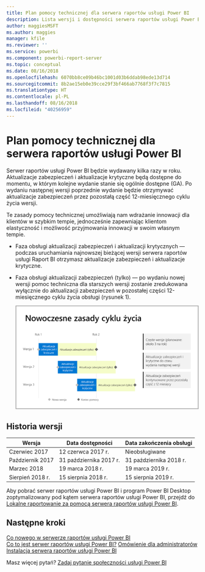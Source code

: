 ```yaml
---
title: Plan pomocy technicznej dla serwera raportów usługi Power BI
description: Lista wersji i dostępności serwera raportów usługi Power BI.
author: maggiesMSFT
ms.author: maggies
manager: kfile
ms.reviewer: ''
ms.service: powerbi
ms.component: powerbi-report-server
ms.topic: conceptual
ms.date: 08/16/2018
ms.openlocfilehash: 6070bb8ce09b46bc1001d03b6ddab98ede13d714
ms.sourcegitcommit: 8b2ae15eb0e39cce29f3bf466ab7768f3f7c7815
ms.translationtype: HT
ms.contentlocale: pl-PL
ms.lasthandoff: 08/16/2018
ms.locfileid: "40256959"
---
```

# <a name="support-timeline-for-power-bi-report-server"></a>Plan pomocy technicznej dla serwera raportów usługi Power BI

Serwer raportów usługi Power BI będzie wydawany kilka razy w roku. Aktualizacje zabezpieczeń i aktualizacje krytyczne będą dostępne do momentu, w którym kolejne wydanie stanie się ogólnie dostępne (GA). Po wydaniu następnej wersji poprzednie wydanie będzie otrzymywać aktualizacje zabezpieczeń przez pozostałą część 12-miesięcznego cyklu życia wersji.

Te zasady pomocy technicznej umożliwiają nam wdrażanie innowacji dla klientów w szybkim tempie, jednocześnie zapewniając klientom elastyczność i możliwość przyjmowania innowacji w swoim własnym tempie.

* Faza obsługi aktualizacji zabezpieczeń i aktualizacji krytycznych — podczas uruchamiania najnowszej bieżącej wersji serwera raportów usługi Raport BI otrzymasz aktualizacje zabezpieczeń i aktualizacje krytyczne.
* Faza obsługi aktualizacji zabezpieczeń (tylko) — po wydaniu nowej wersji pomoc techniczna dla starszych wersji zostanie zredukowana wyłącznie do aktualizacji zabezpieczeń w pozostałej części 12-miesięcznego cyklu życia obsługi (rysunek 1).

    ![Wykres pokazujący przedział czasu obsługi](media/support-timeline/report-server-support-timeline-overall.png)

## <a name="version-history"></a>Historia wersji

| **Wersja** | **Data dostępności** | **Data zakończenia obsługi** |
| --- | --- | --- |
| Czerwiec 2017 |12 czerwca 2017 r. |Nieobsługiwane |
| Październik 2017 |31 października 2017 r. |31 października 2018 r. |
| Marzec 2018 | 19 marca 2018 r. | 19 marca 2019 r. |
| Sierpień 2018 r. | 15 sierpnia 2018 r. | 15 sierpnia 2019 r. |

Aby pobrać serwer raportów usługi Power BI i program Power BI Desktop zoptymalizowany pod kątem serwera raportów usługi Power BI, przejdź do [Lokalne raportowanie za pomocą serwera raportów usługi Power BI](https://powerbi.microsoft.com/report-server/).

## <a name="next-steps"></a>Następne kroki
[Co nowego w serwerze raportów usługi Power BI](whats-new.md)  
[Co to jest serwer raportów usługi Power BI?](get-started.md)
[Omówienie dla administratorów](admin-handbook-overview.md)  
[Instalacja serwera raportów usługi Power BI](install-report-server.md)  

Masz więcej pytań? [Zadaj pytanie społeczności usługi Power BI](https://community.powerbi.com/)